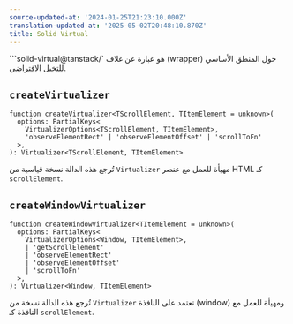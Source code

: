 ```yaml
---
source-updated-at: '2024-01-25T21:23:10.000Z'
translation-updated-at: '2025-05-02T20:48:10.870Z'
title: Solid Virtual
---
```

```solid-virtual@tanstack/` هو عبارة عن غلاف (wrapper) حول المنطق الأساسي للتخيل الافتراضي.

## `createVirtualizer`

```tsx
function createVirtualizer<TScrollElement, TItemElement = unknown>(
  options: PartialKeys<
    VirtualizerOptions<TScrollElement, TItemElement>,
    'observeElementRect' | 'observeElementOffset' | 'scrollToFn'
  >,
): Virtualizer<TScrollElement, TItemElement>
```

تُرجع هذه الدالة نسخة قياسية من `Virtualizer` مهيأة للعمل مع عنصر HTML كـ `scrollElement`.

## `createWindowVirtualizer`

```tsx
function createWindowVirtualizer<TItemElement = unknown>(
  options: PartialKeys<
    VirtualizerOptions<Window, TItemElement>,
    | 'getScrollElement'
    | 'observeElementRect'
    | 'observeElementOffset'
    | 'scrollToFn'
  >,
): Virtualizer<Window, TItemElement>
```

تُرجع هذه الدالة نسخة من `Virtualizer` تعتمد على النافذة (window) ومهيأة للعمل مع النافذة كـ `scrollElement`.
